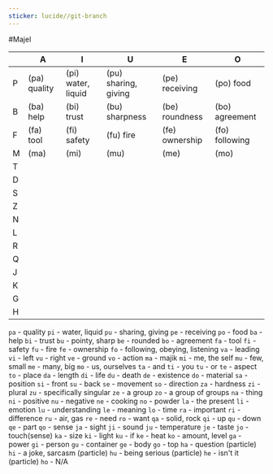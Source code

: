 ```yaml
---
sticker: lucide//git-branch
---
```

#Majel


|     | A            | I                  | U                    | E              | O              |
| --- | ------------ | ------------------ | -------------------- | -------------- | -------------- |
| P   | (pa) quality | (pi) water, liquid | (pu) sharing, giving | (pe) receiving | (po) food      |
| B   | (ba) help    | (bi) trust         | (bu) sharpness       | (be) roundness | (bo) agreement |
| F   | (fa) tool    | (fi) safety        | (fu) fire            | (fe) ownership | (fo) following |
| M   | (ma)         | (mi)               | (mu)                 | (me)           | (mo)           |
| T   |              |                    |                      |                |                |
| D   |              |                    |                      |                |                |
| S   |              |                    |                      |                |                |
| Z   |              |                    |                      |                |                |
| N   |              |                    |                      |                |                |
| L   |              |                    |                      |                |                |
| R   |              |                    |                      |                |                |
| Q   |              |                    |                      |                |                |
| J   |              |                    |                      |                |                |
| K   |              |                    |                      |                |                |
| G   |              |                    |                      |                |                |
| H   |              |                    |                      |                |                |


`pa` - quality
`pi` - water, liquid
`pu` - sharing, giving
`pe` - receiving
`po` - food
`ba` - help
`bi` - trust
`bu` - pointy, sharp
`be` - rounded
`bo` - agreement
`fa` - tool
`fi` - safety
`fu` - fire
`fe` - ownership
`fo` - following, obeying, listening
`va` - leading
`vi` - left
`vu` - right
`ve` - ground
`vo` - action
`ma` - majik
`mi` - me, the self
`mu` - few, small
`me` - many, big
`mo` - us, ourselves
`ta` - and
`ti` - you
`tu` - or
`te` - aspect
`to` - place
`da` - length
`di` - life
`du` - death
`de` - existence
`do` - material
`sa` - position
`si` - front
`su` - back
`se` - movement
`so` - direction
`za` - hardness
`zi` - plural
`zu` - specifically singular
`ze` - a group
`zo` - a group of groups
`na` - thing
`ni` - positive
`nu` - negative
`ne` - cooking
`no` - powder
`la` - the present
`li` - emotion
`lu` - understanding
`le` - meaning
`lo` - time
`ra` - important
`ri` - difference
`ru` - air, gas
`re` - need
`ro` - want
`qa` - solid, rock
`qi` - up
`qu` - down
`qe` - part
`qo` - sense
`ja` - sight
`ji` - sound
`ju` - temperature
`je` - taste
`jo` - touch(sense)
`ka` - size
`ki` - light
`ku` - if
`ke` - heat
`ko` - amount, level
`ga` - power
`gi` - person
`gu` - container
`ge` - body
`go` - top
`ha` - question (particle)
`hi` - a joke, sarcasm (particle)
`hu` - being serious (particle)
`he` - isn't it (particle)
`ho` - N/A